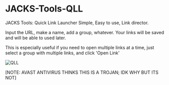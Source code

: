 # JACKS-Tools-QLL
JACKS Tools: Quick Link Launcher
Simple, Easy to use, Link director.

Input the URL, make a name, add a group, whatever.
Your links will be saved and will be able to used later.

This is especially useful if you need to open multiple links at a time, just select a group with multiple links, and click 'Open Link'

![QLL](https://github.com/user-attachments/assets/18b62c07-10c1-46ab-a438-84da5056cbc9)

[NOTE: AVAST ANTIVIRUS THINKS THIS IS A TROJAN; IDK WHY BUT ITS NOT]
